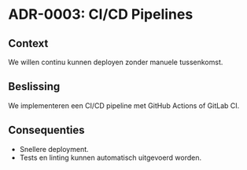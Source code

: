 # ADR-0003: CI/CD Pipelines

## Context

We willen continu kunnen deployen zonder manuele tussenkomst.

## Beslissing

We implementeren een CI/CD pipeline met GitHub Actions of GitLab CI.

## Consequenties

- Snellere deployment.
- Tests en linting kunnen automatisch uitgevoerd worden.
